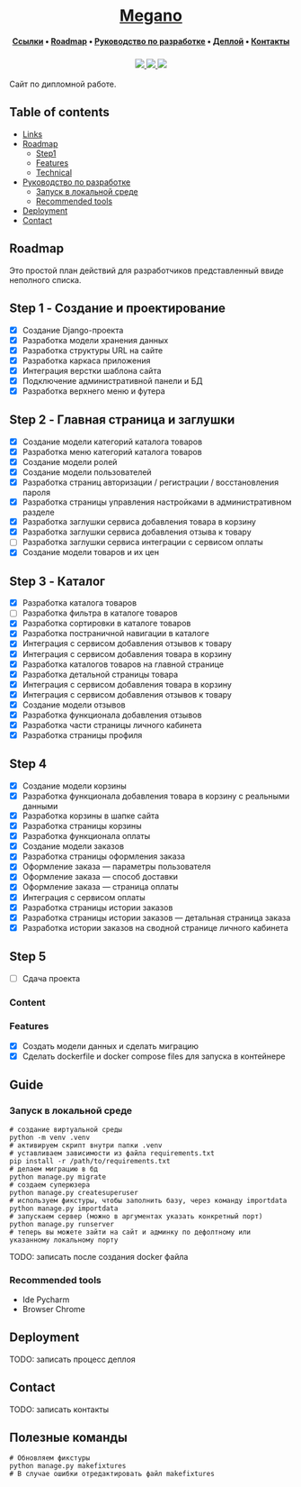 <div align="center">
    <h1>
        <a href="https://localhost:8080/">Megano</a>
    </h1>
    <h4>
        <a href="#links">Ссылки</a>
        •
        <a href="#roadmap">Roadmap</a>
        •
        <a href="#development-guide">Руководство по разработке</a>
        •
        <a href="#deployment">Деплой</a>
        •
        <a href="#contact">Контакты</a>
    </h4>
    <h3>
        <a href="https://vk.com/">
            <img src="https://img.shields.io/badge/maintainer-%40argunov_fm-yellow">
        </a>
        <a href="https://localhost:8080/">
            <img src="https://img.shields.io/website?url=http%3A%2F%2Fwww.triumphmayflowerclub.com%2F">
        </a>
        <a href="https://vk.com/">
            <img src="https://img.shields.io/badge/social-vk-darkred">
        </a>
    </h3>
</div>
Сайт по дипломной работе. 

## Table of contents

* [Links](#links)
* [Roadmap](#roadmap)
  * [Step1](#step-1)
  * [Features](#features)
  * [Technical](#technical)
* [Руководство по разработке](#guide)
  * [Запуск в локальной среде](#запуск-в-локальной-среде)
  * [Recommended tools](#recommended-tools)
* [Deployment](#deployment)
* [Contact](#contact)

## Roadmap
Это простой план действий для разработчиков представленный ввиде неполного списка.
## Step 1 - Создание и проектирование
- [x] Создание Django-проекта
- [x] Разработка модели хранения данных
- [x] Разработка структуры URL на сайте
- [x] Разработка каркаса приложения
- [x] Интеграция верстки шаблона сайта
- [x] Подключение административной панели и БД
- [x] Разработка верхнего меню и футера
## Step 2 - Главная страница и заглушки
- [x] Создание модели категорий каталога товаров
- [x] Разработка меню категорий каталога товаров
- [x] Создание модели ролей
- [x] Создание модели пользователей
- [x] Разработка страниц авторизации / регистрации / восстановления пароля
- [x] Разработка страницы управления настройками в административном разделе
- [x] Разработка заглушки сервиса добавления товара в корзину
- [x] Разработка заглушки сервиса добавления отзыва к товару
- [ ] Разработка заглушки сервиса интеграции с сервисом оплаты
- [x] Создание модели товаров и их цен

## Step 3 - Каталог
- [x] Разработка каталога товаров
- [ ] Разработка фильтра в каталоге товаров
- [x] Разработка сортировки в каталоге товаров
- [x] Разработка постраничной навигации в каталоге
- [x] Интеграция с сервисом добавления отзывов к товару
- [x] Интеграция с сервисом добавления товара в корзину
- [x] Разработка каталогов товаров на главной странице
- [x] Разработка детальной страницы товара
- [x] Интеграция с сервисом добавления товара в корзину
- [x] Интеграция с сервисом добавления отзывов к товару
- [x] Создание модели отзывов
- [x] Разработка функционала добавления отзывов
- [x] Разработка части страницы личного кабинета
- [x] Разработка страницы профиля
## Step 4
- [x] Создание модели корзины
- [x] Разработка функционала добавления товара в корзину с реальными данными
- [x] Разработка корзины в шапке сайта
- [x] Разработка страницы корзины
- [x] Разработка функционала оплаты
- [x] Создание модели заказов
- [x] Разработка страницы оформления заказа
- [x] Оформление заказа — параметры пользователя
- [x] Оформление заказа — способ доставки
- [x] Оформление заказа — страница оплаты
- [x] Интеграция с сервисом оплаты
- [x] Разработка страницы истории заказов
- [x] Разработка страницы истории заказов — детальная страница заказа
- [x] Разработка истории заказов на сводной странице личного кабинета
## Step 5
- [ ] Сдача проекта
### Content

### Features
- [x] Создать модели данных и сделать миграцию
- [x] Сделать dockerfile и docker compose files для запуска в контейнере

## Guide
### Запуск в локальной среде
```shell
# создание виртуальной среды
python -m venv .venv
# активируем скрипт внутри папки .venv
# уставливаем зависимости из файла requirements.txt
pip install -r /path/to/requirements.txt
# делаем миграцию в бд
python manage.py migrate
# создаем суперюзера
python manage.py createsuperuser
# используем фикстуры, чтобы заполнить базу, через команду importdata
python manage.py importdata
# запускаем сервер (можно в аргументах указать конкретный порт)
python manage.py runserver
# теперь вы можете зайти на сайт и админку по дефолтному или указанному локальному порту
```
TODO: записать после создания docker файла
### Recommended tools
* Ide Pycharm
* Browser Chrome
## Deployment
TODO: записать процесс деплоя
## Contact
TODO: записать контакты

## Полезные команды
```shell
# Обновляем фикстуры
python manage.py makefixtures
# В случае ошибки отредактировать файл makefixtures
```